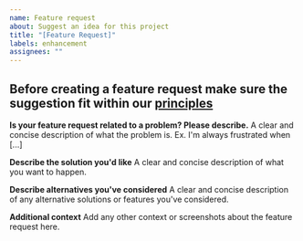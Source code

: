 ```yaml
---
name: Feature request
about: Suggest an idea for this project
title: "[Feature Request]"
labels: enhancement
assignees: ""
---
```


## Before creating a feature request make sure the suggestion fit within our [principles](https://fvm.app/#principles)

**Is your feature request related to a problem? Please describe.**
A clear and concise description of what the problem is. Ex. I'm always frustrated when [...]

**Describe the solution you'd like**
A clear and concise description of what you want to happen.

**Describe alternatives you've considered**
A clear and concise description of any alternative solutions or features you've considered.

**Additional context**
Add any other context or screenshots about the feature request here.
